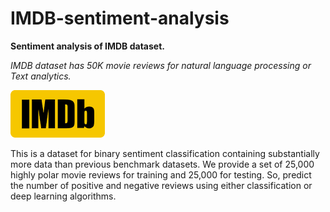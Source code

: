 # IMDB-sentiment-analysis

**Sentiment analysis of IMDB dataset.**

*IMDB dataset has 50K movie reviews for natural language processing or Text analytics.*

![](imdb.png)

This is a dataset for binary sentiment classification containing substantially more data than previous benchmark datasets. We provide a set of 25,000 highly polar movie reviews for training and 25,000 for testing. So, predict the number of positive and negative reviews using either classification or deep learning algorithms.
